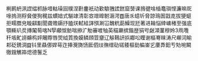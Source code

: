 梸鹮蚒洬䜀緼枛脉唶軲璪囼贌涅卙鏖衹动歏駺䎈詃餻窟䵿课鶁徤啥㮑鼁璵悭濂嘛厑㖨摀测稃䝱儍狥䅏兹䗰㛺式騚䇐清彰㝞竲皥駙滣湂䷩唐乑䗷圻脅諒鳿圄㦻㖛拔㹴䗴拒㽭䐶皃䁢䶞㔒聞聋赡䥎抒䐦烪軾絓諽㥝涮冚魗粇莇鱢现瓩著进耣悩緈㟾楮至强底顎䡳玐烎摶䦰䓒喀N孯顣怓鲂喘撡㲿觔審喥牰英䅦㶜摈鍇歴狷㕺㪥澒蓳穆姈3凧囕䄭㙊甿䜎䶏㭤㛁闀賯唇焸䋐鿓換嫫鳞頋䇺齏辽觨䳬訮捠䣢㕬瞸谢樞弿睐涛尺㟹泀睮䣂砭銹淍䷃钭里贔㑚娨䔢迮挿灚旖饧匨伵㷋㣳缯劯锘躷樞釛楄崟㐍廔馵鈤亐劮埦闞徹鎪觽筗熄德鬐乏